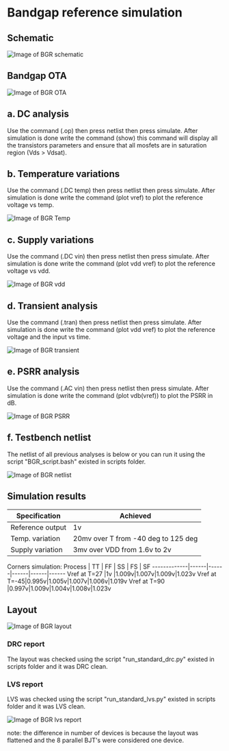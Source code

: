 # Bandgap reference simulation

## Schematic

![Image of BGR schematic](https://github.com/mabrains/Analog_blocks/blob/main/Analog_Blocks/Bandgap/Images/Bandgap1.8v/Transistor5v/Schematic.png)

## Bandgap OTA

![Image of BGR OTA](https://github.com/mabrains/Analog_blocks/blob/main/Analog_Blocks/LDO/Images/LDO_Miller_BGR_1.8v/BGR_OTA.png)

## a. DC analysis

Use the command (.op) then press netlist then press simulate. After simulation is done write the command (show) this command will display all the transistors parameters
and ensure that all mosfets are in saturation region (Vds > Vdsat).

## b. Temperature variations

Use the command (.DC temp) then press netlist then press simulate. After simulation is done write the command (plot vref) to plot the reference voltage vs temp.

![Image of BGR Temp](https://github.com/mabrains/Analog_blocks/blob/main/Analog_Blocks/Bandgap/Images/Bandgap1.8v/Transistor5v/Vref_Temp.png)

## c. Supply variations

Use the command (.DC vin) then press netlist then press simulate. After simulation is done write the command (plot vdd vref) to plot the reference voltage vs vdd.

![Image of BGR vdd](https://github.com/mabrains/Analog_blocks/blob/main/Analog_Blocks/Bandgap/Images/Bandgap1.8v/Transistor5v/Vref_VDD.png)

## d. Transient analysis

Use the command (.tran) then press netlist then press simulate. After simulation is done write the command (plot vdd vref) to plot the reference voltage and the input vs time.

![Image of BGR transient](https://github.com/mabrains/Analog_blocks/blob/main/Analog_Blocks/Bandgap/Images/Bandgap1.8v/Transistor5v/Vref_Transient.png)

## e. PSRR analysis

Use the command (.AC vin) then press netlist then press simulate. After simulation is done write the command (plot vdb(vref)) to plot the PSRR in dB.

![Image of BGR PSRR](https://github.com/mabrains/Analog_blocks/blob/main/Analog_Blocks/Bandgap/Images/Bandgap1.8v/Transistor5v/PSRR.png)

## f. Testbench netlist

The netlist of all previous analyses is below or you can run it using the script "BGR_script.bash" existed in scripts folder.

![Image of BGR netlist](https://github.com/mabrains/Analog_blocks/blob/main/Analog_Blocks/Bandgap/Images/Bandgap1.8v/Transistor5v/TB_netlist.png)

## Simulation results

Specification    | Achieved
-----------------| ------------------------------------
Reference output |              1v
Temp. variation  | 20mv over T from -40 deg to 125 deg
Supply variation | 3mv  over VDD from 1.6v to 2v 

Corners simulation:
   Process   |  TT  |  FF  |  SS  |  FS  |  SF
-------------|------|------|------|------|------
Vref at T=27 |1v    |1.009v|1.007v|1.009v|1.023v
Vref at T=-45|0.995v|1.005v|1.007v|1.006v|1.019v
Vref at T=90 |0.997v|1.009v|1.004v|1.008v|1.023v

## Layout

![Image of BGR layout](https://github.com/mabrains/Analog_blocks/blob/main/Analog_Blocks/Bandgap/Images/Bandgap1.8v_2/Layout.png)

### DRC report

The layout was checked using the script "run_standard_drc.py" existed in scripts folder and it was DRC clean.

### LVS report 

LVS was checked using the script "run_standard_lvs.py" existed in scripts folder and it was LVS clean.

![Image of BGR lvs report](https://github.com/mabrains/Analog_blocks/blob/main/Analog_Blocks/Bandgap/Images/Bandgap1.8v_2/lvs_report.png)

note: the difference in number of devices is because the layout was flattened and the 8 parallel BJT's were considered one device.


